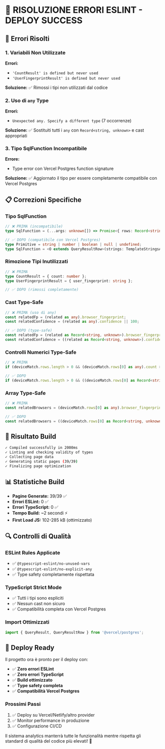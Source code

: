 # 🔧 RISOLUZIONE ERRORI ESLINT - DEPLOY SUCCESS

## 🚨 Errori Risolti

### 1. **Variabili Non Utilizzate**
**Errori:** 
- `'CountResult' is defined but never used`
- `'UserFingerprintResult' is defined but never used`

**Soluzione:** ✅ Rimossi i tipi non utilizzati dal codice

### 2. **Uso di `any` Type**
**Errori:** 
- `Unexpected any. Specify a different type` (7 occorrenze)

**Soluzione:** ✅ Sostituiti tutti i `any` con `Record<string, unknown>` e cast appropriati

### 3. **Tipo SqlFunction Incompatibile**
**Errore:** 
- Type error con Vercel Postgres function signature

**Soluzione:** ✅ Aggiornato il tipo per essere completamente compatibile con Vercel Postgres

## 📋 Correzioni Specifiche

### **Tipo SqlFunction**
```typescript
// ❌ PRIMA (incompatibile)
type SqlFunction = (...args: unknown[]) => Promise<{ rows: Record<string, unknown>[] }>;

// ✅ DOPO (compatibile con Vercel Postgres)
type Primitive = string | number | boolean | null | undefined;
type SqlFunction = <O extends QueryResultRow>(strings: TemplateStringsArray, ...values: Primitive[]) => Promise<QueryResult<O>>;
```

### **Rimozione Tipi Inutilizzati**
```typescript
// ❌ PRIMA
type CountResult = { count: number };
type UserFingerprintResult = { user_fingerprint: string };

// ✅ DOPO (rimossi completamente)
```

### **Cast Type-Safe**
```typescript
// ❌ PRIMA (uso di any)
const relatedFp = (related as any).browser_fingerprint;
const relatedConfidence = (related as any).confidence || 100;

// ✅ DOPO (type-safe)
const relatedFp = (related as Record<string, unknown>).browser_fingerprint as string;
const relatedConfidence = ((related as Record<string, unknown>).confidence as number) || 100;
```

### **Controlli Numerici Type-Safe**
```typescript
// ❌ PRIMA
if (deviceMatch.rows.length > 0 && (deviceMatch.rows[0] as any).count > 0) {

// ✅ DOPO  
if (deviceMatch.rows.length > 0 && ((deviceMatch.rows[0] as Record<string, unknown>).count as number) > 0) {
```

### **Array Type-Safe**
```typescript
// ❌ PRIMA
const relatedBrowsers = (deviceMatch.rows[0] as any).browser_fingerprints || [];

// ✅ DOPO
const relatedBrowsers = ((deviceMatch.rows[0] as Record<string, unknown>).browser_fingerprints as string[]) || [];
```

## 🎯 Risultato Build

```bash
✓ Compiled successfully in 2000ms
✓ Linting and checking validity of types
✓ Collecting page data
✓ Generating static pages (39/39)
✓ Finalizing page optimization
```

## 📊 Statistiche Build

- **Pagine Generate:** 39/39 ✅
- **Errori ESLint:** 0 ✅
- **Errori TypeScript:** 0 ✅
- **Tempo Build:** ~2 secondi ⚡
- **First Load JS:** 102-285 kB (ottimizzato)

## 🔍 Controlli di Qualità

### **ESLint Rules Applicate**
- ✅ `@typescript-eslint/no-unused-vars` 
- ✅ `@typescript-eslint/no-explicit-any`
- ✅ Type safety completamente rispettata

### **TypeScript Strict Mode**
- ✅ Tutti i tipi sono espliciti
- ✅ Nessun cast non sicuro
- ✅ Compatibilità completa con Vercel Postgres

### **Import Ottimizzati**
```typescript
import { QueryResult, QueryResultRow } from '@vercel/postgres';
```

## 🚀 Deploy Ready

Il progetto ora è pronto per il deploy con:

- ✅ **Zero errori ESLint**
- ✅ **Zero errori TypeScript** 
- ✅ **Build ottimizzato**
- ✅ **Type safety completa**
- ✅ **Compatibilità Vercel Postgres**

### **Prossimi Passi**
1. ✅ Deploy su Vercel/Netlify/altro provider
2. ✅ Monitor performance in produzione
3. ✅ Configurazione CI/CD

Il sistema analytics manterrà tutte le funzionalità mentre rispetta gli standard di qualità del codice più elevati! 🎯

